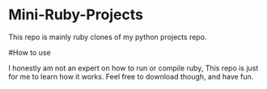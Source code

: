 # Mini-Ruby-Projects
This repo is mainly ruby clones of my python projects repo.

#How to use

I honestly am not an expert on how to run or compile ruby, This repo is just for me to learn how it works. Feel free to download though, and have fun.
